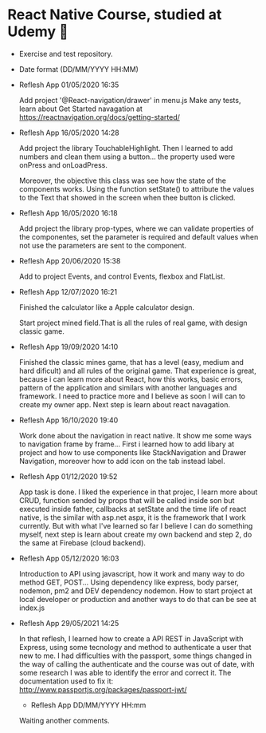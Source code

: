# React Native Course, studied at Udemy 📱

- Exercise and test repository. 

- Date format (DD/MM/YYYY HH:MM)

- Reflesh App 01/05/2020 16:35 

  Add project '@React-navigation/drawer' in menu.js
  Make any tests, learn about Get Started navagation at https://reactnavigation.org/docs/getting-started/ 
  
- Reflesh App 16/05/2020 14:28

  Add project the library TouchableHighlight. Then I learned to add numbers and clean them using a button... the property used were         onPress and onLoadPress.
  
  Moreover, the objective this class was see how the state of the components works. Using the function setState() to attribute the values   to the Text that showed in the screen when thee button is clicked. 
  
- Reflesh App 16/05/2020 16:18

  Add project the library prop-types, where we can validate properties of the componentes, set the parameter is required and default       values when not use the parameters are sent to the component.

- Reflesh App 20/06/2020 15:38

  Add to project Events, and control Events, flexbox and FlatList.

- Reflesh App 12/07/2020 16:21

  Finished the calculator like a Apple calculator design.
  
  Start project mined field.That is all the rules of real game, with design classic game. 

- Reflesh App 19/09/2020 14:10

  Finished the classic mines game, that has a level (easy, medium and hard dificult) and all rules of the original game. That experience is great, because i can learn more about   React, how this works, basic errors, pattern of the application and similars with another languages and framework. I need to practice more and I believe as soon I will can to   create my owner app. Next step is learn about react navagation.
  
- Reflesh App 16/10/2020 19:40

  Work done about the navigation in react native. It show me some ways to navigation frame by frame... First i learned how to add libary at project and how to use components like StackNavigation and Drawer Navigation, moreover how to add icon on the tab instead label.

- Reflesh App 01/12/2020 19:52

  App task is done. I liked the experience in that projec, I learn more about CRUD, function sended by props that will be called inside son but executed inside father, callbacks at setState and the time life of react native, is the similar with asp.net aspx, it is the framework that I work currently. But with what I've learned so far I believe I can do something myself, next step is learn about create my own backend and step 2, do the same at Firebase (cloud backend).
  
- Reflesh App 05/12/2020 16:03

  Introduction to API using javascript, how it work and many way to do method GET, POST... Using dependency like express, body parser, nodemon, pm2 and DEV dependency nodemon. How to start project at local developer or production and another ways to do that can be see at index.js 
  
- Reflesh App 29/05/2021 14:25

  In that reflesh, I learned how to create a API REST in JavaScript with Express, using some tecnology and method to authenticate a user that new to me. I had difficulties with   the passport, some things changed in the way of calling the authenticate and the course was out of date, with some research I was able to identify the error and correct it.     The documentation used to fix it: http://www.passportjs.org/packages/passport-jwt/
  
  - Reflesh App DD/MM/YYYY HH:mm

  Waiting another comments.

